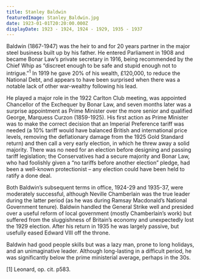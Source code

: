 ```yaml
---
title: Stanley Baldwin
featuredImage: Stanley_Baldwin.jpg
date: 1923-01-01T20:20:00.000Z
displayDate: 1923 - 1924, 1924 - 1929, 1935 - 1937
---
```


Baldwin (1867-1947) was the heir to and for 20 years partner in the major steel business built up by his father. He entered Parliament in 1908 and became Bonar Law’s private secretary in 1916, being recommended by the Chief Whip as “discreet enough to be safe and stupid enough not to intrigue.”<sup>1</sup> In 1919 he gave 20% of his wealth, £120,000, to reduce the National Debt, and appears to have been surprised when there was a notable lack of other war-wealthy following his lead.

He played a major role in the 1922 Carlton Club meeting, was appointed Chancellor of the Exchequer by Bonar Law, and seven months later was a surprise appointment as Prime Minister over the more senior and qualified George, Marquess Curzon (1859-1925). His first action as Prime Minister was to make the correct decision that an Imperial Preference tariff was needed (a 10% tariff would have balanced British and international price levels, removing the deflationary damage from the 1925 Gold Standard return) and then call a very early election, in which he threw away a solid majority. There was no need for an election before designing and passing tariff legislation; the Conservatives had a secure majority and Bonar Law, who had foolishly given a “no tariffs before another election” pledge, had been a well-known protectionist – any election could have been held to ratify a done deal.

Both Baldwin’s subsequent terms in office, 1924-29 and 1935-37, were moderately successful, although Neville Chamberlain was the true leader during the latter period (as he was during Ramsay Macdonald’s National Government tenure). Baldwin handled the General Strike well and presided over a useful reform of local government (mostly Chamberlain’s work) but suffered from the sluggishness of Britain’s economy and unexpectedly lost the 1929 election. After his return in 1935 he was largely passive, but usefully eased Edward VIII off the throne.

Baldwin had good people skills but was a lazy man, prone to long holidays, and an unimaginative leader. Although long-lasting in a difficult period, he was significantly below the prime ministerial average, perhaps in the 30s.

\[1] Leonard, op. cit. p583.
